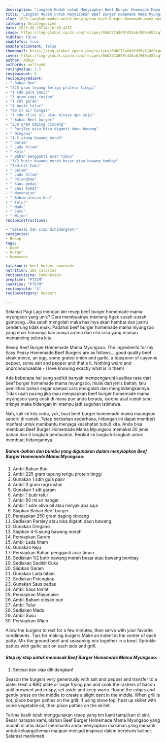 ```yaml
---
description: "Langkah Mudah untuk Menyiapkan Beef Burger Homemade Mama Myungsoo yang Lezat, Sempurna"
title: "Langkah Mudah untuk Menyiapkan Beef Burger Homemade Mama Myungsoo yang Lezat, Sempurna"
slug: 1823-langkah-mudah-untuk-menyiapkan-beef-burger-homemade-mama-myungsoo-yang-lezat-sempurna
category: Uncategorized
date: 2023-06-20T14:16:30.423Z
image: https://img-global.cpcdn.com/recipes/0bb277a889fd35a6/680x482cq70/beef-burger-homemade-mama-myungsoo-foto-resep-utama.jpg
hideToc: false
enableToc: true
enableTocContent: false
thumbnail: https://img-global.cpcdn.com/recipes/0bb277a889fd35a6/680x482cq70/beef-burger-homemade-mama-myungsoo-foto-resep-utama.jpg
cover: https://img-global.cpcdn.com/recipes/0bb277a889fd35a6/680x482cq70/beef-burger-homemade-mama-myungsoo-foto-resep-utama.jpg
author: Admin
authorAv: notfound
ratingvalue: 3.5
reviewcount: 5
recipeingredient:
- " Bahan Bun"
- "225 gram tepung terigu protein tinggi"
- "1 sdm gula pasir"
- "3 gram ragi instan"
- "1 sdt garam"
- "1 butir telur"
- "90 ml air hangat"
- "1 sdm olive oil atau minyak apa saja"
- " Bahan Beef burger"
- "250 gram daging cincang"
- " Parsley atau bisa diganti daun bawang"
- " Oregano"
- "4-5 siung bawang merah"
- " Garam"
- " Lada hitam"
- " Keju"
- " Bahan pengganti acar timun"
- "1/2 butir bawang merah besar atau bawang bombay"
- "Sedikit Cuka"
- " Garam"
- " Lada hitam"
- " Pelengkap"
- " Saus pedas"
- " Saus tomat"
- " Mayonaise"
- " Baham olesan bun"
- " Telur"
- " Madu"
- " Susu"
- " Wijen"
recipeinstructions:

- "Selesai dan siap dihidangkan!"
categories:
- Resep
tags:
- beef
- burger
- homemade

katakunci: beef burger homemade 
nutrition: 165 calories
recipecuisine: Indonesian
preptime: "PT22M"
cooktime: "PT57M"
recipeyield: "4"
recipecategory: Dessert

---
```



Selamat Pagi Lagi mencari ide resep beef burger homemade mama myungsoo yang unik? Cara membuatnya memang Agak susah-susah gampang. Jika salah mengolah maka hasilnya akan hambar dan justru cenderung tidak enak. Padahal beef burger homemade mama myungsoo yang enak harusnya kan punya aroma dan cita rasa yang mampu memancing selera kita.


Resep Beef Burger Homemade Mama Myungsoo. The ingredients for my Easy Peasy Homemade Beef Burgers are as follows… good quality beef steak mince, an egg, some grated onion and garlic, a teaspoon of cayenne pepper, some salt and pepper and that&#39;s it. Nothing weird and unpronounceable - I love knowing exactly what is in them!

Ada beberapa hal yang sedikit banyak mempengaruhi kualitas rasa dari beef burger homemade mama myungsoo, mulai dari jenis bahan, lalu pemilihan bahan segar sampai cara mengolah dan menghidangkannya. Tidak usah pusing jika mau menyiapkan beef burger homemade mama myungsoo yang enak di mana pun anda berada, karena asal sudah tahu triknya maka hidangan ini mampu jadi suguhan istimewa.


Nah, kali ini kita coba, yuk, buat beef burger homemade mama myungsoo sendiri di rumah. Tetap berbahan sederhana, hidangan ini dapat memberi manfaat untuk membantu menjaga kesehatan tubuh kita. Anda bisa membuat Beef Burger Homemade Mama Myungsoo memakai 30 jenis bahan dan 0 langkah pembuatan. Berikut ini langkah-langkah untuk membuat hidangannya.

<!--inarticleads1-->

##### Bahan-bahan dan bumbu yang digunakan dalam menyiapkan Beef Burger Homemade Mama Myungsoo:

1. Ambil  Bahan Bun
1. Ambil 225 gram tepung terigu protein tinggi
1. Gunakan 1 sdm gula pasir
1. Ambil 3 gram ragi instan
1. Gunakan 1 sdt garam
1. Ambil 1 butir telur
1. Ambil 90 ml air hangat
1. Ambil 1 sdm olive oil atau minyak apa saja
1. Siapkan  Bahan Beef burger
1. Persiapkan 250 gram daging cincang
1. Sediakan  Parsley atau bisa diganti daun bawang
1. Gunakan  Oregano
1. Siapkan 4-5 siung bawang merah
1. Persiapkan  Garam
1. Ambil  Lada hitam
1. Gunakan  Keju
1. Persiapkan  Bahan pengganti acar timun
1. Sediakan 1/2 butir bawang merah besar atau bawang bombay
1. Sediakan Sedikit Cuka
1. Siapkan  Garam
1. Gunakan  Lada hitam
1. Sediakan  Pelengkap
1. Gunakan  Saus pedas
1. Ambil  Saus tomat
1. Persiapkan  Mayonaise
1. Ambil  Baham olesan bun
1. Ambil  Telur
1. Sediakan  Madu
1. Ambil  Susu
1. Persiapkan  Wijen


Allow the burgers to rest for a few minutes, then serve with your favorite condiments. Tips for making burgers Make an indent in the center of each patty. Mix the ground beef and seasoning mix together in a bowl. Sprinkle patties with garlic salt on each side and grill. 

<!--inarticleads2-->

##### Step by step untuk memasak Beef Burger Homemade Mama Myungsoo:


1. Selesai dan siap dihidangkan!

Season the burgers very generously with salt and pepper and transfer to a plate. Heat a BBQ plate or large frying pan and cook the rashers of bacon until browned and crispy, set aside and keep warm. Round the edges and gently press on the middle to create a slight dent in the middle. When grill is hot, place burger patties on the grill. If using stove top, heat up skillet with some vegetable oil, then place patties on the skillet. 

Terima kasih telah menggunakan resep yang tim kami tampilkan di sini. Besar harapan kami, olahan Beef Burger Homemade Mama Myungsoo yang mudah di atas dapat membantu anda menyiapkan makanan yang menarik untuk keluarga/teman maupun menjadi inspirasi dalam berbisnis kuliner. Selamat menikmati
